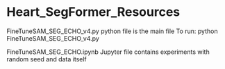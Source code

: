 # Heart_SegFormer_Resources
FineTuneSAM_SEG_ECHO_v4.py python file is the main file 
To run: python FineTuneSAM_SEG_ECHO_v4.py

FineTuneSAM_SEG_ECHO.ipynb Jupyter file contains experiments with random seed and data itself
